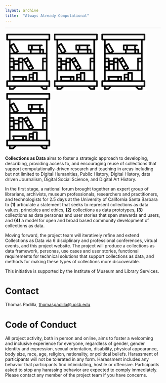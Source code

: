 ```yaml
---
layout: archive
title:  "Always Already Computational"
---
```

---
![library](images/library.png) ![library](images/library.png) ![library](images/library.png) ![library](images/library.png)

**Collections as Data** aims to foster a strategic approach to developing, describing, providing access to, and encouraging reuse of collections that support computationally-driven research and teaching in areas including but not limited to Digital Humanities, Public History, Digital History, data driven Journalism, Digital Social Science, and Digital Art History.  

In the first stage, a national forum brought together an expert group of librarians, archivists, museum professionals, researchers and practitioners, and technologists for 2.5 days at the University of California Santa Barbara to **(1)** articulate a statement that seeks to represent collections as data values, principles and ethics, **(2)** collections as data prototypes, **(3)** collections as data personas and user stories that span stewards and users, and **(4)** a model for open and broad based community development of collections as data. 

Moving forward, the project team will iteratively refine and extend Collections as Data via 6 disciplinary and professional conferences, virtual events, and this project website. The project will produce a collections as data framework, personas, use cases and user stories, functional requirements for technical solutions that support collections as data, and methods for making these types of collections more discoverable. 

This initiative is supported by the Institute of Museum and Library Services.  

# Contact

Thomas Padilla, <thomaspadilla@ucsb.edu>

# Code of Conduct

All project activity, both in person and online, aims to foster a welcoming and inclusive experience for everyone, regardless of gender, gender identity and expression, sexual orientation, disability, physical appearance, body size, race, age, religion, nationality, or political beliefs. Harassment of participants will not be tolerated in any form. Harassment includes any behavior that participants find intimidating, hostile or offensive. Participants asked to stop any harassing behavior are expected to comply immediately. Please contact any member of the project team if you have concerns.

